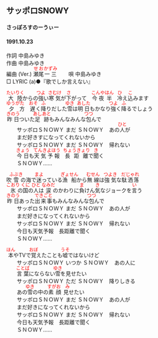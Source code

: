<style type="text/css">
	ruby{
	    ruby-position: over;
	}
	ruby > rt{font-size: 12px;color:red;}
	p{font:16px;font-size: '楷体'}
</style>
## サッポロSNOWY
#### さっぽろすのーうぃー
#### 1991.10.23 


作詞     中島みゆき  
作曲      中島みゆき  
編曲 (Ver.) <ruby><rb>瀬尾</rb><rp>(</rp><rt>せお</rt><rp>)</rp></ruby><ruby><rb>一三</rb><rp>(</rp><rt>かずみ</rt><rp>)</rp></ruby>　　 
唄     中島みゆき   
□ LYRIC (a)●『歌でしか言えない』  　
  
  
<ruby><rb>大陸</rb><rp>(</rp><rt>たいりく</rt><rp>)</rp></ruby>からの<ruby><rb>強</rb><rp>(</rp><rt>つよ</rt><rp>)</rp></ruby>い<ruby><rb>寒気</rb><rp>(</rp><rt>さむけ</rt><rp>)</rp></ruby>が<ruby><rb>下</rb><rp>(</rp><rt>さ</rt><rp>)</rp></ruby>がって　<ruby><rb>今夜</rb><rp>(</rp><rt>こんや</rt><rp>)</rp></ruby><ruby><rb>半</rb><rp>(</rp><rt>はん</rt><rp>)</rp></ruby>　<ruby><rb>冷</rb><rp>(</rp><rt>ひ</rt><rp>)</rp></ruby>え<ruby><rb>込</rb><rp>(</rp><rt>こ</rt><rp>)</rp></ruby>みます  
<ruby><rb>夕方遅</rb><rp>(</rp><rt>ゆうがた　おそ</rt><rp>)</rp></ruby>く<ruby><rb>降</rb><rp>(</rp><rt>ふ</rt><rp>)</rp></ruby>りだした<ruby><rb>雪</rb><rp>(</rp><rt>ゆき</rt><rp>)</rp></ruby>は<ruby><rb>明日</rb><rp>(</rp><rt>あした</rt><rp>)</rp></ruby>もかなり<ruby><rb>強</rb><rp>(</rp><rt>つよ</rt><rp>)</rp></ruby>く<ruby><rb>降</rb><rp>(</rp><rt>ふ</rt><rp>)</rp></ruby>るでしょう  
<ruby><rb>昨日</rb><rp>(</rp><rt>きのう</rt><rp>)</rp></ruby>ついた<ruby><rb>足跡</rb><rp>(</rp><rt>あしあと</rt><rp>)</rp></ruby>もみんなみんな<ruby><rb>包</rb><rp>(</rp><rt>つつ</rt><rp>)</rp></ruby>んで  
　　サッポロＳＮＯＷＹ まだ ＳＮＯＷＹ　あの<ruby><rb>人</rb><rp>(</rp><rt>ひと</rt><rp>)</rp></ruby>が  
　　まだ好き</rb><rp>(</rp><rt>す</rt><rp>)</rp></ruby>になってくれないから  
　　サッポロＳＮＯＷＹ まだ ＳＮＯＷＹ　帰れない  
　　<ruby><rb>今日</rb><rp>(</rp><rt>きょう</rt><rp>)</rp></ruby>も<ruby><rb>天気予報</rb><rp>(</rp><rt>てんきよほう</rt><rp>)</rp></ruby>　<ruby><rb>長距離</rb><rp>(</rp><rt>ちょうきょり</rt><rp>)</rp></ruby>で<ruby><rb>聞</rb><rp>(</rp><rt>き</rt><rp>)</rp></ruby>く  
　　ＳＮＯＷＹ……  
  
吹<ruby><rb>雪</rb><rp>(</rp><rt>ふぶき</rt><rp>)</rp></ruby>の海で<ruby><rb>迷</rb><rp>(</rp><rt>まよ</rt><rp>)</rp></ruby>っている<ruby><rb>漁船</rb><rp>(</rp><rt>ぎょせん</rt><rp>)</rp></ruby>から<ruby><rb>無線</rb><rp>(</rp><rt>むせん</rt><rp>)</rp></ruby>は<ruby><rb>強気</rb><rp>(</rp><rt>つよき</rt><rp>)</rp></ruby>な<ruby><rb>駄洒落</rb><rp>(</rp><rt>だじゃれ</rt><rp>)</rp></ruby>  
<ruby><rb>氷</rb><rp>(</rp><rt>こおり</rt><rp>)</rp></ruby>の<ruby><rb>国</rb><rp>(</rp><rt>くに</rt><rp>)</rp></ruby>の<ruby><rb>人</rb><rp>(</rp><rt>ひと</rt><rp>)</rp></ruby>は<ruby><rb>涙</rb><rp>(</rp><rt>なみだ</rt><rp>)</rp></ruby>のかわりに<ruby><rb>負</rb><rp>(</rp><rt>ま</rt><rp>)</rp></ruby>けん<ruby><rb>気</rb><rp>(</rp><rt>き</rt><rp>)</rp></ruby>なジョークを<ruby><rb>言</rb><rp>(</rp><rt>い</rt><rp>)</rp></ruby>う  
<ruby><rb>昨日</rb><rp>(</rp><rt>きのう</rt><rp>)</rp></ruby>あった<ruby><rb>出来事</rb><rp>(</rp><rt>できごと</rt><rp>)</rp></ruby>もみんなみんな<ruby><rb>包</rb><rp>(</rp><rt>つつ</rt><rp>)</rp></ruby>んで  
　　サッポロＳＮＯＷＹ まだ ＳＮＯＷＹ　あの人が  
　　まだ好きになってくれないから  
　　サッポロＳＮＯＷＹ まだ ＳＮＯＷＹ　帰れない  
　　今日も天気予報　長距離で聞く  
　　ＳＮＯＷＹ……  
  
<ruby><rb>本</rb><rp>(</rp><rt>ほん</rt><rp>)</rp></ruby>やTVで<ruby><rb>覚</rb><rp>(</rp><rt>おぼ</rt><rp>)</rp></ruby>えたことも<ruby><rb>嘘</rb><rp>(</rp><rt>うそ</rt><rp>)</rp></ruby>ではないけど  
　　サッポロＳＮＯＷＹ いつか ＳＮＯＷＹ　あの人に  
　　<ruby><rb>言葉</rb><rp>(</rp><rt>ことば</rt><rp>)</rp></ruby>にならない<ruby><rb>雪</rb><rp>(</rp><rt>ゆき</rt><rp>)</rp></ruby>を見せたい  
　　サッポロＳＮＯＷＹ ただ ＳＮＯＷＹ　降りしきる  
　　あの<ruby><rb>雪</rb><rp>(</rp><rt>ゆき</rt><rp>)</rp></ruby>の中の<ruby><rb>素顔見</rb><rp>(</rp><rt>すがお　み</rt><rp>)</rp></ruby>せたい  
　　サッポロＳＮＯＷＹ まだ ＳＮＯＷＹ　あの人が  
　　まだ好きになってくれないから  
　　サッポロＳＮＯＷＹ まだ ＳＮＯＷＹ　帰れない  
　　今日も天気予報　長距離で聞く  
　　ＳＮＯＷＹ……